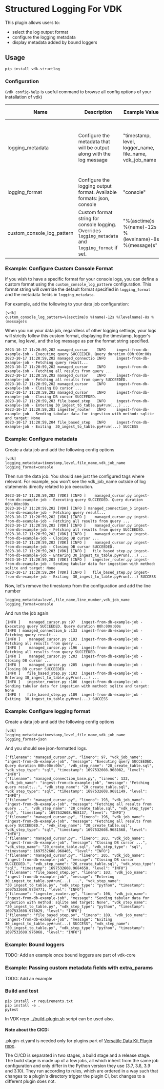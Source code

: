 # Structured Logging For VDK

This plugin allows users to:
- select the log output format
- configure the logging metadata
- display metadata added by bound loggers

## Usage

```
pip install vdk-structlog
```

### Configuration

(`vdk config-help` is useful command to browse all config options of your installation of vdk)


| Name                       | Description                                                                                         | Example Value                                           | Possible Values                                                                                                    |
|----------------------------|-----------------------------------------------------------------------------------------------------|---------------------------------------------------------|--------------------------------------------------------------------------------------------------------------------|
| logging_metadata           | Configure the metadata that will be output along with the log message                               | "timestamp, level, logger_name, file_name, vdk_job_name | "timestamp, level, logger_name, file_name, line_number, function_name, vdk_job_name, vdk_step_name, vdk_step_type" |
| logging_format             | Configure the logging output format. Available formats: json, console                               | "console"                                               | "console", "json"                                                                                                  |
| custom_console_log_pattern | Custom format string for console logging. Overrides `logging_metadata` and `logging_format` if set. | "%(asctime)s %(name)-12s %(levelname)-8s %(message)s"   | Any valid Python logging format string                                                                             |

### Example: Configure Custom Console Format

If you wish to have a specific format for your console logs, you can define a custom format using the `custom_console_log_pattern` configuration. This format string will override the default format specified in `logging_format` and the metadata fields in `logging_metadata`.

For example, add the following to your data job configuration:

```
[vdk]
custom_console_log_pattern=%(asctime)s %(name)-12s %(levelname)-8s %(message)s
```
When you run your data job, regardless of other logging settings, your logs will strictly follow this custom format, displaying the timestamp, logger's name, log level, and the log message as per the format string specified.

```
2023-10-17 11:20:59,202 managed_cursor    INFO     ingest-from-db-example-job - Executing query SUCCEEDED. Query duration 00h:00m:00s
2023-10-17 11:20:59,202 managed_connectio INFO     ingest-from-db-example-job - Fetching query result...
2023-10-17 11:20:59,202 managed_cursor    INFO     ingest-from-db-example-job - Fetching all results from query ...
2023-10-17 11:20:59,202 managed_cursor    INFO     ingest-from-db-example-job - Fetching all results from query SUCCEEDED.
2023-10-17 11:20:59,202 managed_cursor    INFO     ingest-from-db-example-job - Closing DB cursor ...
2023-10-17 11:20:59,202 managed_cursor    INFO     ingest-from-db-example-job - Closing DB cursor SUCCEEDED.
2023-10-17 11:20:59,203 file_based_step   INFO     ingest-from-db-example-job - Entering 30_ingest_to_table.py#run(...) ...
2023-10-17 11:20:59,203 ingester_router   INFO     ingest-from-db-example-job - Sending tabular data for ingestion with method: sqlite and target: None
2023-10-17 11:20:59,204 file_based_step   INFO     ingest-from-db-example-job - Exiting  30_ingest_to_table.py#run(...) SUCCESS
```


### Example: Configure metadata

Create a data job and add the following config options

```
[vdk]
logging_metadata=timestamp,level,file_name,vdk_job_name
logging_format=console
```

Then run the data job. You should see just the configured tags where relevant.
For example, you won't see the vdk_job_name outside of log statements directly
related to job execution.

 ```
2023-10-17 11:20:59,202 [VDK] [INFO ]    managed_cursor.py ingest-from-db-example-job - Executing query SUCCEEDED. Query duration 00h:00m:00s
2023-10-17 11:20:59,202 [VDK] [INFO ] managed_connection_b ingest-from-db-example-job - Fetching query result...
2023-10-17 11:20:59,202 [VDK] [INFO ]    managed_cursor.py ingest-from-db-example-job - Fetching all results from query ...
2023-10-17 11:20:59,202 [VDK] [INFO ]    managed_cursor.py ingest-from-db-example-job - Fetching all results from query SUCCEEDED.
2023-10-17 11:20:59,202 [VDK] [INFO ]    managed_cursor.py ingest-from-db-example-job - Closing DB cursor ...
2023-10-17 11:20:59,202 [VDK] [INFO ]    managed_cursor.py ingest-from-db-example-job - Closing DB cursor SUCCEEDED.
2023-10-17 11:20:59,203 [VDK] [INFO ]   file_based_step.py ingest-from-db-example-job - Entering 30_ingest_to_table.py#run(...) ...
2023-10-17 11:20:59,203 [VDK] [INFO ]   ingester_router.py ingest-from-db-example-job - Sending tabular data for ingestion with method: sqlite and target: None
2023-10-17 11:20:59,204 [VDK] [INFO ]   file_based_step.py ingest-from-db-example-job - Exiting  30_ingest_to_table.py#run(...) SUCCESS
```

Now, let's remove the timestamp from the configuration and add the line number

```
logging_metadata=level,file_name,line_number,vdk_job_name
logging_format=console
```

And run the job again

```
[INFO ]    managed_cursor.py :97   ingest-from-db-example-job - Executing query SUCCEEDED. Query duration 00h:00m:00s
[INFO ] managed_connection_b :133  ingest-from-db-example-job - Fetching query result...
[INFO ]    managed_cursor.py :193  ingest-from-db-example-job - Fetching all results from query ...
[INFO ]    managed_cursor.py :196  ingest-from-db-example-job - Fetching all results from query SUCCEEDED.
[INFO ]    managed_cursor.py :203  ingest-from-db-example-job - Closing DB cursor ...
[INFO ]    managed_cursor.py :205  ingest-from-db-example-job - Closing DB cursor SUCCEEDED.
[INFO ]   file_based_step.py :103  ingest-from-db-example-job - Entering 30_ingest_to_table.py#run(...) ...
[INFO ]   ingester_router.py :106  ingest-from-db-example-job - Sending tabular data for ingestion with method: sqlite and target: None
[INFO ]   file_based_step.py :109  ingest-from-db-example-job - Exiting  30_ingest_to_table.py#run(...) SUCCESS
```

### Example: Configure logging format

Create a data job and add the following config options

```
[vdk]
logging_metadata=timestamp,level,file_name,vdk_job_name
logging_format=json
```

And you should see json-formatted logs.

```
{"filename": "managed_cursor.py", "lineno": 97, "vdk_job_name": "ingest-from-db-example-job", "message": "Executing query SUCCEEDED. Query duration 00h:00m:00s", "vdk_step_name": "20_create_table.sql", "vdk_step_type": "sql", "timestamp": 1697532608.968082, "level": "INFO"}
{"filename": "managed_connection_base.py", "lineno": 133, "vdk_job_name": "ingest-from-db-example-job", "message": "Fetching query result...", "vdk_step_name": "20_create_table.sql", "vdk_step_type": "sql", "timestamp": 1697532608.9681149, "level": "INFO"}
{"filename": "managed_cursor.py", "lineno": 193, "vdk_job_name": "ingest-from-db-example-job", "message": "Fetching all results from query ...", "vdk_step_name": "20_create_table.sql", "vdk_step_type": "sql", "timestamp": 1697532608.968137, "level": "INFO"}
{"filename": "managed_cursor.py", "lineno": 196, "vdk_job_name": "ingest-from-db-example-job", "message": "Fetching all results from query SUCCEEDED.", "vdk_step_name": "20_create_table.sql", "vdk_step_type": "sql", "timestamp": 1697532608.9681568, "level": "INFO"}
{"filename": "managed_cursor.py", "lineno": 203, "vdk_job_name": "ingest-from-db-example-job", "message": "Closing DB cursor ...", "vdk_step_name": "20_create_table.sql", "vdk_step_type": "sql", "timestamp": 1697532608.968405, "level": "INFO"}
{"filename": "managed_cursor.py", "lineno": 205, "vdk_job_name": "ingest-from-db-example-job", "message": "Closing DB cursor SUCCEEDED.", "vdk_step_name": "20_create_table.sql", "vdk_step_type": "sql", "timestamp": 1697532608.9684658, "level": "INFO"}
{"filename": "file_based_step.py", "lineno": 103, "vdk_job_name": "ingest-from-db-example-job", "message": "Entering 30_ingest_to_table.py#run(...) ...", "vdk_step_name": "30_ingest_to_table.py", "vdk_step_type": "python", "timestamp": 1697532608.9734771, "level": "INFO"}
{"filename": "ingester_router.py", "lineno": 106, "vdk_job_name": "ingest-from-db-example-job", "message": "Sending tabular data for ingestion with method: sqlite and target: None", "vdk_step_name": "30_ingest_to_table.py", "vdk_step_type": "python", "timestamp": 1697532608.975029, "level": "INFO"}
{"filename": "file_based_step.py", "lineno": 109, "vdk_job_name": "ingest-from-db-example-job", "message": "Exiting  30_ingest_to_table.py#run(...) SUCCESS", "vdk_step_name": "30_ingest_to_table.py", "vdk_step_type": "python", "timestamp": 1697532608.976068, "level": "INFO"}
```

### Example: Bound loggers

TODO: Add an example once bound loggers are part of vdk-core

### Example: Passing custom metadata fields with extra_params

TODO: Add an example

### Build and test

```
pip install -r requirements.txt
pip install -e .
pytest
```

In VDK repo [../build-plugin.sh](https://github.com/vmware/versatile-data-kit/tree/main/projects/vdk-plugins/build-plugin.sh) script can be used also.


#### Note about the CICD:

.plugin-ci.yaml is needed only for plugins part of [Versatile Data Kit Plugin repo](https://github.com/vmware/versatile-data-kit/tree/main/projects/vdk-plugins).

The CI/CD is separated in two stages, a build stage and a release stage.
The build stage is made up of a few jobs, all which inherit from the same
job configuration and only differ in the Python version they use (3.7, 3.8, 3.9 and 3.10).
They run according to rules, which are ordered in a way such that changes to a
plugin's directory trigger the plugin CI, but changes to a different plugin does not.
